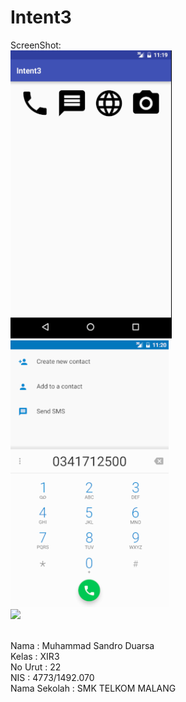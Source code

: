 # Intent3

ScreenShot:
<br><img src="https://github.com/LelakiTamvan/Intent3/blob/master/intent3%2C1.PNG"/>
<br><img src="https://github.com/LelakiTamvan/Intent3/blob/master/intent3%2C2.PNG"/>
<br><img src="https://github.com/LelakiTamvan/Intent2/blob/master/intent3%2C3.PNG"/>



<br>Nama          : Muhammad Sandro Duarsa
<br>Kelas         : XIR3
<br>No Urut       : 22
<br>NIS           : 4773/1492.070
<br>Nama Sekolah  : SMK TELKOM MALANG
